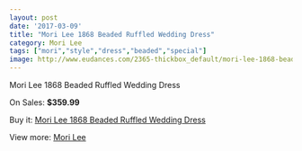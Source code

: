 ```yaml
---
layout: post
date: '2017-03-09'
title: "Mori Lee 1868 Beaded Ruffled Wedding Dress"
category: Mori Lee
tags: ["mori","style","dress","beaded","special"]
image: http://www.eudances.com/2365-thickbox_default/mori-lee-1868-beaded-ruffled-wedding-dress.jpg
---
```

Mori Lee 1868 Beaded Ruffled Wedding Dress

On Sales: **$359.99**
<a href="https://www.eudances.com/en/mori-lee/788-mori-lee-1868-beaded-ruffled-wedding-dress.html"><amp-img layout="responsive" width="600" height="600" src="//www.eudances.com/2365-thickbox_default/mori-lee-1868-beaded-ruffled-wedding-dress.jpg" alt="Mori Lee 1868 Beaded Ruffled Wedding Dress 0" /></a>
<a href="https://www.eudances.com/en/mori-lee/788-mori-lee-1868-beaded-ruffled-wedding-dress.html"><amp-img layout="responsive" width="600" height="600" src="//www.eudances.com/2367-thickbox_default/mori-lee-1868-beaded-ruffled-wedding-dress.jpg" alt="Mori Lee 1868 Beaded Ruffled Wedding Dress 1" /></a>
<a href="https://www.eudances.com/en/mori-lee/788-mori-lee-1868-beaded-ruffled-wedding-dress.html"><amp-img layout="responsive" width="600" height="600" src="//www.eudances.com/2366-thickbox_default/mori-lee-1868-beaded-ruffled-wedding-dress.jpg" alt="Mori Lee 1868 Beaded Ruffled Wedding Dress 2" /></a>

Buy it: [Mori Lee 1868 Beaded Ruffled Wedding Dress](https://www.eudances.com/en/mori-lee/788-mori-lee-1868-beaded-ruffled-wedding-dress.html "Mori Lee 1868 Beaded Ruffled Wedding Dress")

View more: [Mori Lee](https://www.eudances.com/en/9-mori-lee "Mori Lee")
